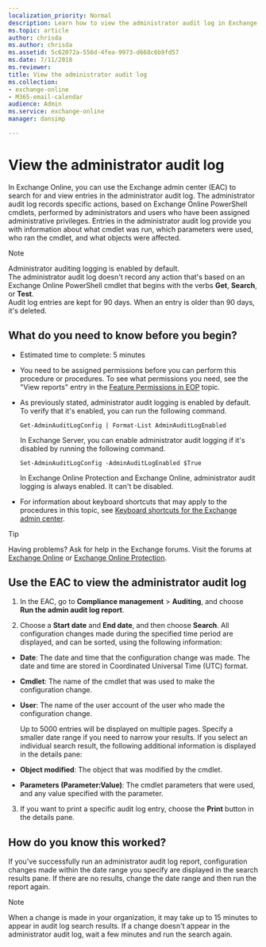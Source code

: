 ```yaml
---
localization_priority: Normal
description: Learn how to view the administrator audit log in Exchange Online
ms.topic: article
author: chrisda
ms.author: chrisda
ms.assetid: 5c62072a-556d-4fea-9973-d668c6b9fd57
ms.date: 7/11/2018
ms.reviewer: 
title: View the administrator audit log
ms.collection: 
- exchange-online
- M365-email-calendar
audience: Admin
ms.service: exchange-online
manager: dansimp

---
```


# View the administrator audit log

In Exchange Online, you can use the Exchange admin center (EAC) to search for and view entries in the administrator audit log. The administrator audit log records specific actions, based on Exchange Online PowerShell cmdlets, performed by administrators and users who have been assigned administrative privileges. Entries in the administrator audit log provide you with information about what cmdlet was run, which parameters were used, who ran the cmdlet, and what objects were affected.

> [!NOTE]
> Administrator auditing logging is enabled by default. <br/> The administrator audit log doesn't record any action that's based on an Exchange Online PowerShell cmdlet that begins with the verbs **Get**, **Search**, or **Test**. <br/> Audit log entries are kept for 90 days. When an entry is older than 90 days, it's deleted.

## What do you need to know before you begin?

- Estimated time to complete: 5 minutes

- You need to be assigned permissions before you can perform this procedure or procedures. To see what permissions you need, see the "View reports" entry in the [Feature Permissions in EOP](https://technet.microsoft.com/library/34674847-a6b7-4a7e-9eaa-b64f22bc150d.aspx) topic.

- As previously stated, administrator audit logging is enabled by default. To verify that it's enabled, you can run the following command.

  ```
  Get-AdminAuditLogConfig | Format-List AdminAuditLogEnabled
  ```

    In Exchange Server, you can enable administrator audit logging if it's disabled by running the following command.

  ```
  Set-AdminAuditLogConfig -AdminAuditLogEnabled $True
  ```

    In Exchange Online Protection and Exchange Online, administrator audit logging is always enabled. It can't be disabled.

- For information about keyboard shortcuts that may apply to the procedures in this topic, see [Keyboard shortcuts for the Exchange admin center](../../accessibility/keyboard-shortcuts-in-admin-center.md).

> [!TIP]
> Having problems? Ask for help in the Exchange forums. Visit the forums at [Exchange Online](https://go.microsoft.com/fwlink/p/?linkId=267542) or [Exchange Online Protection](https://go.microsoft.com/fwlink/p/?linkId=285351).

## Use the EAC to view the administrator audit log

1. In the EAC, go to **Compliance management** \> **Auditing**, and choose **Run the admin audit log report**.

2. Choose a **Start date** and **End date**, and then choose **Search**. All configuration changes made during the specified time period are displayed, and can be sorted, using the following information:

  - **Date**: The date and time that the configuration change was made. The date and time are stored in Coordinated Universal Time (UTC) format.

  - **Cmdlet**: The name of the cmdlet that was used to make the configuration change.

  - **User**: The name of the user account of the user who made the configuration change.

    Up to 5000 entries will be displayed on multiple pages. Specify a smaller date range if you need to narrow your results. If you select an individual search result, the following additional information is displayed in the details pane:

  - **Object modified**: The object that was modified by the cmdlet.

  - **Parameters (Parameter:Value)**: The cmdlet parameters that were used, and any value specified with the parameter.

3. If you want to print a specific audit log entry, choose the **Print** button in the details pane.

## How do you know this worked?

If you've successfully run an administrator audit log report, configuration changes made within the date range you specify are displayed in the search results pane. If there are no results, change the date range and then run the report again.

> [!NOTE]
> When a change is made in your organization, it may take up to 15 minutes to appear in audit log search results. If a change doesn't appear in the administrator audit log, wait a few minutes and run the search again.
